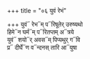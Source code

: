 +++
title = "०६ युवं रेभं"

+++
युवं᳓ रेभ᳓म् प᳓रिषूतेर् उरुष्यथो  
हिमे᳓न घर्म᳓म् प᳓रितप्तम् अ᳓त्रये  
युवं᳓ शयो᳓र् अवस᳓म् पिप्यथुर् ग᳓वि  
प्र᳓ दीर्घे᳓ण व᳓न्दनस् तारि आ᳓युषा